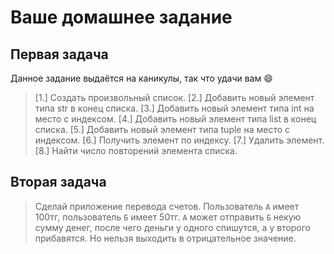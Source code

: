 # Ваше домашнее задание

## Первая задача

Данное задание выдаётся на каникулы, так что удачи вам 😄

> [1.] Создать произвольный список.
> [2.] Добавить новый элемент типа str в конец списка.
> [3.] Добавить новый элемент типа int на место с индексом.
> [4.] Добавить новый элемент типа list в конец списка.
> [5.] Добавить новый элемент типа tuple на место с индексом.
> [6.] Получить элемент по индексу.
> [7.] Удалить элемент.
> [8.] Найти число повторений элемента списка.

## Вторая задача

> Сделай приложение перевода счетов. Пользователь `А` имеет 100тг, пользователь `Б` имеет 50тг. `А` может отправить `Б` некую сумму денег, после чего деньги у одного спишутся, а у второго прибавятся. Но нельзя выходить в отрицательное значение.
